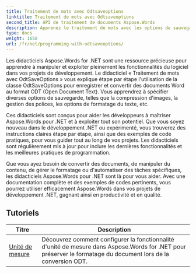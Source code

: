 ```yaml
---
title: Traitement de mots avec Odtsaveoptions
linktitle: Traitement de mots avec Odtsaveoptions
second_title: API de traitement de documents Aspose.Words
description: Apprenez le traitement de mots avec les options de sauvegarde ODT dans Aspose.Words for .NET. Tutoriels détaillés avec un exemple de code pour enregistrer des documents Word au format ODT.
type: docs
weight: 1650
url: /fr/net/programming-with-odtsaveoptions/
---
```

Les didacticiels Aspose.Words for .NET sont une ressource précieuse pour apprendre à manipuler et exploiter pleinement les fonctionnalités du logiciel dans vos projets de développement. Le didacticiel « Traitement de mots avec OdtSaveOptions » vous explique étape par étape l'utilisation de la classe OdtSaveOptions pour enregistrer et convertir des documents Word au format ODT (Open Document Text). Vous apprendrez à spécifier diverses options de sauvegarde, telles que la compression d'images, la gestion des polices, les options de formatage du texte, etc.

Ces didacticiels sont conçus pour aider les développeurs à maîtriser Aspose.Words pour .NET et à exploiter tout son potentiel. Que vous soyez nouveau dans le développement .NET ou expérimenté, vous trouverez des instructions claires étape par étape, ainsi que des exemples de code pratiques, pour vous guider tout au long de vos projets. Les didacticiels sont régulièrement mis à jour pour inclure les dernières fonctionnalités et les meilleures pratiques de programmation.

Que vous ayez besoin de convertir des documents, de manipuler du contenu, de gérer le formatage ou d'automatiser des tâches spécifiques, les didacticiels Aspose.Words pour .NET sont là pour vous aider. Avec une documentation complète et des exemples de codes pertinents, vous pourrez utiliser efficacement Aspose.Words dans vos projets de développement .NET, gagnant ainsi en productivité et en qualité.

 ## Tutoriels
| Titre | Description |
| --- | --- |
| [Unité de mesure](./measure-unit/) | Découvrez comment configurer la fonctionnalité d'unité de mesure dans Aspose.Words for .NET pour préserver le formatage du document lors de la conversion ODT. |